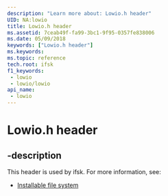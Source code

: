 ```yaml
---
description: "Learn more about: Lowio.h header"
UID: NA:lowio
title: Lowio.h header
ms.assetid: 7ceab49f-fa99-3bc1-9f95-0357fe838006
ms.date: 05/09/2018
keywords: ["Lowio.h header"]
ms.keywords: 
ms.topic: reference
tech.root: ifsk
f1_keywords:
 - lowio
 - lowio/lowio
api_name:
 - lowio
---
```


# Lowio.h header


## -description

This header is used by ifsk. For more information, see:

- [Installable file system](../_ifsk/index.md)

